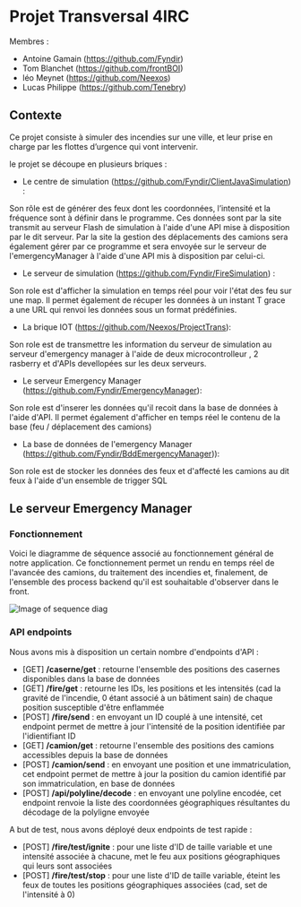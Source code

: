 # Projet Transversal 4IRC

Membres : 
* Antoine Gamain (https://github.com/Fyndir)
* Tom Blanchet (https://github.com/frontBOI)
* léo Meynet (https://github.com/Neexos)
* Lucas Philippe (https://github.com/Tenebry)

## Contexte

Ce projet consiste à simuler des incendies sur une ville, et leur prise en charge par les flottes d’urgence qui vont intervenir.

le projet se découpe en plusieurs briques : 

* Le centre de simulation (https://github.com/Fyndir/ClientJavaSimulation) : 

Son rôle est de générer des feux dont les coordonnées, l’intensité et la fréquence sont à définir dans le programme. Ces données sont par la site transmit au serveur Flash de simulation à l'aide d'une API mise à disposition par le dit serveur.
Par la site la gestion des déplacements des camions sera également gérer par ce programme et sera envoyée sur le serveur de l'emergencyManager à l'aide d'une API mis à disposition par celui-ci.

* Le serveur de simulation (https://github.com/Fyndir/FireSimulation) :

Son role est d'afficher la simulation en temps réel pour voir l'état des feu sur une map. Il permet également de récuper les données à un instant T grace a une URL qui renvoi les données sous un format prédéfinies.

* La brique IOT (https://github.com/Neexos/ProjectTrans):

Son role est de transmettre les information du serveur de simulation au serveur d'emergency manager à l'aide de deux microcontrolleur , 2 rasberry et d'APIs devellopées sur les deux serveurs.

* Le serveur Emergency Manager (https://github.com/Fyndir/EmergencyManager):

Son role est d'inserer les données qu'il recoit dans la base de données à l'aide d'API. Il permet également d'afficher en temps réel le contenu de la base (feu / déplacement des camions)

* La base de données de l'emergency Manager (https://github.com/Fyndir/BddEmergencyManager)): 

Son role est de stocker les données des feux et d'affecté les camions au dit feux à l'aide d'un ensemble de trigger SQL

## Le serveur Emergency Manager

### Fonctionnement

Voici le diagramme de séquence associé au fonctionnement général de notre application. Ce fonctionnement permet un rendu en temps réel de l'avancée des camions, du traitement des incendies et, finalement, de l'ensemble des process backend qu'il est souhaitable d'observer dans le front.

![Image of sequence diag](https://github.com/Fyndir/EmergencyManager/blob/master/DiagrammeS%C3%A9quence_main.png)

### API endpoints

Nous avons mis à disposition un certain nombre d'endpoints d'API :
  - [GET] **/caserne/get** : retourne l'ensemble des positions des casernes disponibles dans la base de données
  - [GET] **/fire/get** : retourne les IDs, les positions et les intensités (cad la gravité de l'incendie, 0 étant associé à un bâtiment sain) de chaque position susceptible d'être enflammée
  - [POST] **/fire/send** : en envoyant un ID couplé à une intensité, cet endpoint permet de mettre à jour l'intensité de la position identifiée par l'idientifiant ID
  - [GET] **/camion/get** : retourne l'ensemble des positions des camions accessibles depuis la base de données
  - [POST] **/camion/send** : en envoyant une position et une immatriculation, cet endpoint permet de mettre à jour la position du camion identifié par son immatriculation, en base de données
  - [POST] **/api/polyline/decode** : en envoyant une polyline encodée, cet endpoint renvoie la liste des coordonnées géographiques résultantes du décodage de la polyligne envoyée
  
A but de test, nous avons déployé deux endpoints de test rapide :
  - [POST] **/fire/test/ignite** : pour une liste d'ID de taille variable et une intensité associée à chacune, met le feu aux positions géographiques qui leurs sont associées
  - [POST] **/fire/test/stop** : pour une liste d'ID de taille variable, éteint les feux de toutes les positions géographiques associées (cad, set de l'intensité à 0)

